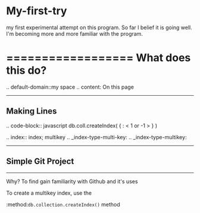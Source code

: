 # My-first-try
my first experimental attempt on this program. 
So far I belief it is going well. I'm becoming more and more familiar with the program. 


==================
What does this do?
==================


.. default-domain::my space
.. content: On this page
______________________
Making Lines 
----------------------


.. code-block:: javascript
db.coll.createIndex( { <field>: < 1 or -1 > } )


.. index:: index; multikey
.. _index-type-multi-key:
.. _index-type-multikey:

_________________________
Simple Git Project 
-------------------------
_________________________

Why? 
  To find gain familiarity with Github and it's uses 
  
  To create a multikey index, use the
 
  :method:`db.collection.createIndex()` method
  

